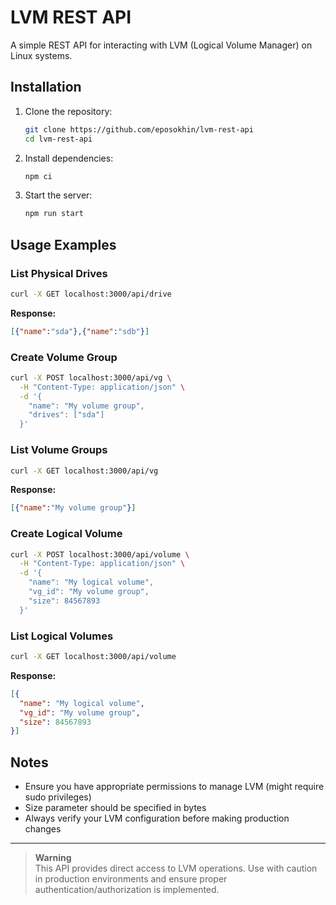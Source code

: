 
# LVM REST API

A simple REST API for interacting with LVM (Logical Volume Manager) on Linux systems.

## Installation

1. Clone the repository:

   ```bash
   git clone https://github.com/eposokhin/lvm-rest-api
   cd lvm-rest-api
   ```

2. Install dependencies:

   ```bash
   npm ci
   ```

3. Start the server:

   ```bash
   npm run start
   ```

## Usage Examples

### List Physical Drives

```bash
curl -X GET localhost:3000/api/drive
```

**Response:**

```json
[{"name":"sda"},{"name":"sdb"}]
```

### Create Volume Group

```bash
curl -X POST localhost:3000/api/vg \
  -H "Content-Type: application/json" \
  -d '{
    "name": "My volume group",
    "drives": ["sda"]
  }'
```

### List Volume Groups

```bash
curl -X GET localhost:3000/api/vg
```

**Response:**

```json
[{"name":"My volume group"}]
```

### Create Logical Volume

```bash
curl -X POST localhost:3000/api/volume \
  -H "Content-Type: application/json" \
  -d '{
    "name": "My logical volume",
    "vg_id": "My volume group",
    "size": 84567893
  }'
```

### List Logical Volumes

```bash
curl -X GET localhost:3000/api/volume
```

**Response:**

```json
[{
  "name": "My logical volume",
  "vg_id": "My volume group",
  "size": 84567893
}]
```

## Notes

- Ensure you have appropriate permissions to manage LVM (might require sudo privileges)
- Size parameter should be specified in bytes
- Always verify your LVM configuration before making production changes

---

> **Warning**  
> This API provides direct access to LVM operations. Use with caution in production environments and ensure proper authentication/authorization is implemented.
